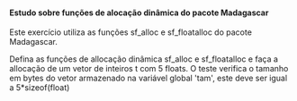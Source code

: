 #### Estudo sobre funções de alocação dinâmica do pacote Madagascar

Este exercício utiliza as funções sf\_alloc e sf\_floatalloc do pacote Madagascar.

Defina as funções de allocação dinâmica sf\_alloc e sf\_floatalloc e faça a allocação
de um vetor de inteiros t com 5 floats. O teste verifica o tamanho em bytes do vetor
armazenado na variável global 'tam', este deve ser igual a 5\*sizeof(float)
